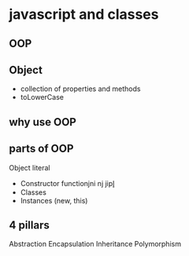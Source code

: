 # javascript and classes

## OOP

## Object
- collection of properties and methods
- toLowerCase

## why use OOP

## parts of OOP
Object literal 

- Constructor functionjni nj jipl̥
- Classes
- Instances (new, this) 


## 4 pillars
Abstraction
Encapsulation
Inheritance
Polymorphism